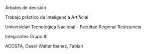 Árboles de decisión

Trabajo práctico de Inteligencia Artificial

Universidad Tecnológica Nacional - Facultad Regional Resistencia

Integrantes Grupo 8:

ACOSTA, Cesar Walter
Ibanez, Fabian
